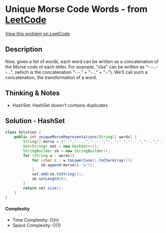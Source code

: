 # Unique Morse Code Words - from [LeetCode](https://leetcode.com)
[View this problem on LeetCode](https://leetcode.com/problems/unique-morse-code-words/)

## Description
Now, given a list of words, each word can be written as a concatenation of the Morse code of each letter. For example, "cba" can be written as "-.-..--...", (which is the concatenation "-.-." + "-..." + ".-"). We'll call such a concatenation, the transformation of a word.

## Thinking & Notes
* HashSet: HashSet doesn't contains duplicates

## Solution - HashSet
```java
class Solution {
    public int uniqueMorseRepresentations(String[] words) {
        String[] morse = {".-","-...","-.-.","-..",".","..-.","--.","....","..",".---","-.-",".-..","--","-.","---",".--.","--.-",".-.","...","-","..-","...-",".--","-..-","-.--","--.."};
        Set<String> set = new HashSet<>();
        StringBuilder sb = new StringBuilder();
        for (String w : words){
            for (char c : w.toLowerCase().toCharArray()){
                sb.append(morse[c-'a']);
            }
            set.add(sb.toString());
            sb.setLength(0);
        }
        return set.size();
    }
}
```
#### Complexity
* Time Complexity: O(n)
* Space Complexity: O(1)
